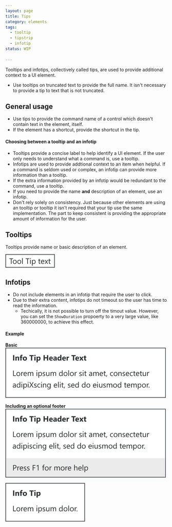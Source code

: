 ```yaml
---
layout: page
title: Tips
category: elements
tags:
  - tooltip
  - tipstrip
  - infotip
status: WIP

---
```

Tooltips and infotips, collectively called tips, are used to provide additional context to a UI element.

- Use tooltips on truncated text to provide the full name. It isn't necessary to provide a tip to text that is not truncated.

## General usage
- Use tips to provide the command name of a control which doesn't contain text in the element, itself.
- If the element has a shortcut, provide the shortcut in the tip.

#### Choosing between a tooltip and an infotip
- Tooltips provide a concise label to help identify a UI element. If the user only needs to understand what a command is, use a tooltip. 
- Infotips are used to provide addtional context to an item when helpful. If a command is seldom used or complex, an infotip can provide more information than a tooltip. 
- If the extra information provided by an infotip would be redundant to the command, use a tooltip.
- If you need to provide the name **and** description of an element, use an infotip.
- Don't rely solely on consistency. Just because other elements are using an tooltip or tooltip it isn't required that your tip use the same implementation. The part to keep consistent is providing the appropriate amount of information for the user.  

## Tooltips
Tooltips provide name or basic description of an element. 

![Alt text](../../images/elements/tips/tips-tooltip.svg)

## Infotips
- Do not include elements in an infotip that require the user to click.
- Due to their extra content, infotips do not timeout so the user has time to read the information.
  - Techically, it is not possible to turn off the timout value. However, you can set the `ShowDuration` propoerty to a very large value, like 360000000, to achieve this effect.

#### Example
**Basic**  
![Alt text](../../images/elements/tips/tips-infotip.svg)

**Including an optional footer**  
![Alt text](../../images/elements/tips/tips-infotip-with-footer.svg)  


![Alt text](../../images/elements/tips/tips-infotip-minimum.svg)
